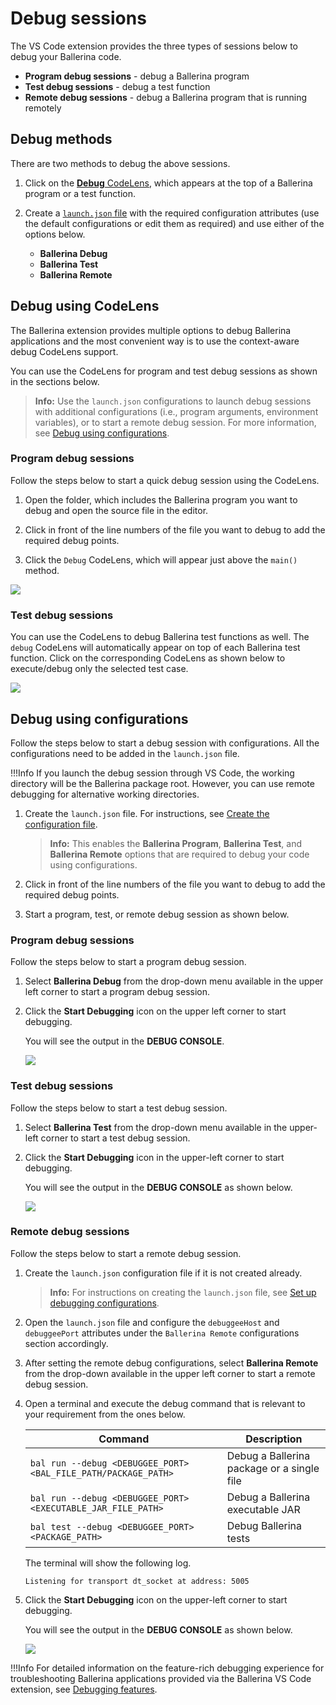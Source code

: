 # Debug sessions

The VS Code extension provides the three types of sessions below to debug your Ballerina code.

- **Program debug sessions** - debug a Ballerina program
- **Test debug sessions** - debug a test function
- **Remote debug sessions** - debug a Ballerina program that is running remotely

## Debug methods

There are two methods to debug the above sessions.

1. Click on the [**Debug** CodeLens](#debug-using-codelens), which appears at the top of a Ballerina program or a test function.

2. Create a [`launch.json` file](#debug-using-configurations) with the required configuration attributes (use the default configurations or edit them as required) and use either of the options below.
    - **Ballerina Debug**
    - **Ballerina Test**
    - **Ballerina Remote**

## Debug using CodeLens

The Ballerina extension provides multiple options to debug Ballerina applications and the most convenient way is to use the context-aware debug CodeLens support.

You can use the CodeLens for program and test debug sessions as shown in the sections below.

>**Info:** Use the `launch.json` configurations to launch debug sessions with additional configurations (i.e., program arguments, environment variables), or to start a remote debug session. For more information, see [Debug using configurations](#debug-using-configurations).

### Program debug sessions

Follow the steps below to start a quick debug session using the CodeLens.

1. Open the folder, which includes the Ballerina program you want to debug and open the source file in the editor.

2. Click in front of the line numbers of the file you want to debug to add the required debug points.

3. Click the `Debug` CodeLens, which will appear just above the `main()` method.

<img src="/learn/images/vs-code-extension/debug/start-quick-main-debug-session.gif" class="cInlineImage-full"/>

### Test debug sessions

You can use the CodeLens to debug Ballerina test functions as well. The `debug` CodeLens will automatically appear on top of each Ballerina test function. Click on the corresponding CodeLens as shown below to execute/debug only the selected test case.

<img src="/learn/images/vs-code-extension/debug/start-quick-test-debug-session.gif" class="cInlineImage-full"/>

## Debug using configurations

Follow the steps below to start a debug session with configurations. All the configurations need to be added in the `launch.json` file.

!!!Info 
    If you launch the debug session through VS Code, the working directory will be the Ballerina package root. However, you can use remote debugging for alternative working directories.

1. Create the `launch.json` file. For instructions, see [Create the configuration file](../../debug-the-code/debug-configurations/#create-the-configuration-file).

    >**Info:**   This enables the **Ballerina Program**, **Ballerina Test**, and **Ballerina Remote** options that are required to debug your code using configurations.

2. Click in front of the line numbers of the file you want to debug to add the required debug points.

3. Start a program, test, or remote debug session as shown below.        

### Program debug sessions

Follow the steps below to start a program debug session.

1. Select **Ballerina Debug** from the drop-down menu available in the upper left corner to start a program debug session.

2. Click the **Start Debugging** icon on the upper left corner to start debugging.

    You will see the output in the **DEBUG CONSOLE**.

    <img src="/learn/images/vs-code-extension/debug/program-debug.gif" class="cInlineImage-full"/>

### Test debug sessions 

Follow the steps below to start a test debug session.

1. Select **Ballerina Test** from the drop-down menu available in the upper-left corner to start a test debug session.

2. Click the **Start Debugging** icon in the upper-left corner to start debugging.

    You will see the output in the **DEBUG CONSOLE** as shown below.

    <img src="/learn/images/vs-code-extension/debug/test-debug.gif" class="cInlineImage-full"/>

### Remote debug sessions

Follow the steps below to start a remote debug session.

1. Create the `launch.json` configuration file if it is not created already. 

    >**Info:**   For instructions on creating the `launch.json` file, see [Set up debugging configurations](#debugging-configurations).

2. Open the `launch.json` file and configure the `debuggeeHost` and `debuggeePort` attributes under the `Ballerina Remote` configurations section accordingly.

3. After setting the remote debug configurations, select **Ballerina Remote** from the drop-down available in the upper left corner to start a remote debug session.

4. Open a terminal and execute the debug command that is relevant to your requirement from the ones below.

      | Command                   	| Description                                                          	|
      |---------------------------------	|----------------------------------------------------------------------	|
      | `bal run --debug <DEBUGGEE_PORT> <BAL_FILE_PATH/PACKAGE_PATH>`                 	| Debug a Ballerina package or a single file
      | `bal run --debug <DEBUGGEE_PORT> <EXECUTABLE_JAR_FILE_PATH>`                	| Debug a Ballerina executable JAR
      | `bal test --debug <DEBUGGEE_PORT> <PACKAGE_PATH>`                	| Debug Ballerina tests

      The terminal will show the following log.

      ```ballerina
      Listening for transport dt_socket at address: 5005
      ```

5. Click the **Start Debugging** icon on the upper-left corner to start debugging.

      You will see the output in the **DEBUG CONSOLE** as shown below.

      <img src="/learn/images/vs-code-extension/debug/remote-debug.gif" class="cInlineImage-full"/>

!!!Info 
    For detailed information on the feature-rich debugging experience for troubleshooting Ballerina applications provided via the Ballerina VS Code extension, see [Debugging features](../debug-features/).
